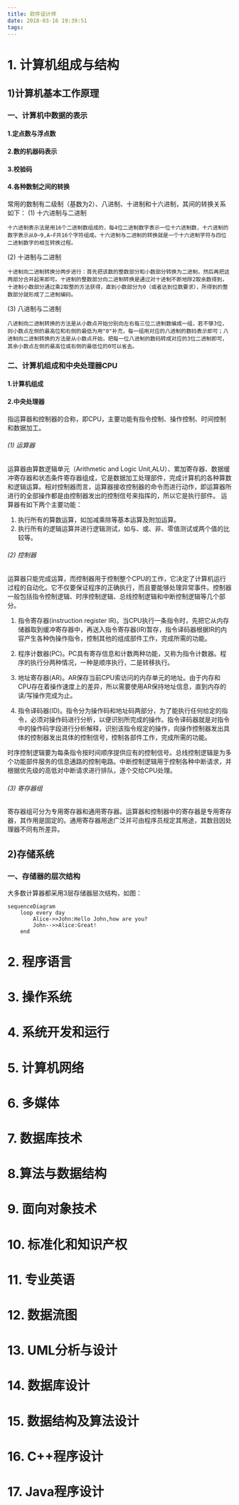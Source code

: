 ```yaml
---
title: 软件设计师
date: 2018-03-16 19:39:51
tags:
---
```


# 1. 计算机组成与结构

## 1)计算机基本工作原理

### 一、计算机中数据的表示

#### 1.定点数与浮点数
#### 2.数的机器码表示
#### 3.校验码
#### 4.各种数制之间的转换

常用的数制有二级制（基数为2）、八进制、十进制和十六进制，其间的转换关系如下：
  (1) 十六进制与二进制

    十六进制表示法是用16个二进制数组成的，每4位二进制数字表示一位十六进制数，十六进制的数字表示从0~9,A~F共16个字符组成。十六进制与二进制的转换就是一个十六进制字符与四位二进制数字的相互转换过程。

  (2) 十进制与二进制

    十进制向二进制转换分两步进行：首先把该数的整数部分和小数部分转换为二进制，然后再把这两部分合并起来即可。十进制的整数部分向二进制转换是通过对十进制不断地除2取余数得到，十进制小数部分通过乘2取整的方法获得，直到小数部分为0（或者达到位数要求），所得到的整数部分就形成了二进制编码。

  (3) 八进制与二进制

    八进制向二进制转换的方法是从小数点开始分别向左右每三位二进制数编成一组，若不够3位，则小数点左侧的最高位和右侧的最低为用"0"补充，每一组用对应的八进制的数码表示即可；八进制向二进制转换的方法是从小数点开始，把每一位八进制的数码转成对应的3位二进制即可，其余小数点左侧的最高位或右侧的最低位的0可以省去。

### 二、计算机组成和中央处理器CPU

#### 1.计算机组成

#### 2.中央处理器

指运算器和控制器的合称，即CPU，主要功能有指令控制、操作控制、时间控制和数据加工。

###### (1) 运算器

  运算器由算数逻辑单元（Arithmetic and Logic Unit,ALU）、累加寄存器、数据缓冲寄存器和状态条件寄存器组成，它是数据加工处理部件，完成计算机的各种算数和逻辑运算。相对控制器而言，运算器接收控制器的命令而进行动作，即运算器所进行的全部操作都是由控制器发出的控制信号来指挥的，所以它是执行部件。
  运算器有如下两个主要功能：
  1) 执行所有的算数运算，如加减乘除等基本运算及附加运算。
  2) 执行所有的逻辑运算并进行逻辑测试，如与、或、非、零值测试或两个值的比较等。

###### (2) 控制器

  运算器只能完成运算，而控制器用于控制整个CPU的工作，它决定了计算机运行过程的自动化。它不仅要保证程序的正确执行，而且要能够处理异常事件。控制器一般包括指令控制逻辑、时序控制逻辑、总线控制逻辑和中断控制逻辑等几个部分。

  1) 指令寄存器(instruction register IR)。当CPU执行一条指令时，先把它从内存储器取到缓冲寄存器中，再送入指令寄存器(IR)暂存，指令译码器根据IR的内容产生各种伪操作指令，控制其他的组成部件工作，完成所需的功能。

  2) 程序计数器(PC)。PC具有寄存信息和计数两种功能，又称为指令计数器。程序的执行分两种情况，一种是顺序执行，二是转移执行。

  3) 地址寄存器(AR)。AR保存当前CPU索访问的内存单元的地址。由于内存和CPU存在着操作速度上的差异，所以需要使用AR保持地址信息，直到内存的读/写操作完成为止。
  4) 指令译码器(ID)。指令分为操作码和地址码两部分，为了能执行任何给定的指令，必须对操作码进行分析，以便识别所完成的操作。指令译码器就是对指令中的操作码字段进行分析解释，识别该指令规定的操作，向操作控制器发出具体的控制器发出具体的控制信号，控制各部件工作，完成所需的功能。
  
  时序控制逻辑要为每条指令按时间顺序提供应有的控制信号。总线控制逻辑是为多个功能部件服务的信息通路的控制电路。中断控制逻辑用于控制各种中断请求，并根据优先级的高低对中断请求进行排队，逐个交给CPU处理。

###### (3) 寄存器组

  寄存器组可分为专用寄存器和通用寄存器。运算器和控制器中的寄存器是专用寄存器，其作用是固定的。通用寄存器用途广泛并可由程序员规定其用途，其数目因处理器不同有所差异。


## 2)存储系统

###  一、存储器的层次结构

  大多数计算器都采用3层存储器层次结构，如图：

```
sequenceDiagram
    loop every day
        Alice->>John:Hello John,how are you?
        John-->>Alice:Great!
    end
```

# 2. 程序语言

# 3. 操作系统

# 4. 系统开发和运行

# 5. 计算机网络

# 6. 多媒体

# 7. 数据库技术

# 8.算法与数据结构

# 9. 面向对象技术

# 10. 标准化和知识产权

# 11. 专业英语

# 12. 数据流图

# 13. UML分析与设计

# 14. 数据库设计

# 15. 数据结构及算法设计

# 16. C++程序设计

# 17. Java程序设计

